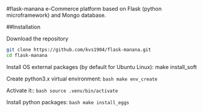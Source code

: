 #flask-manana
e-Commerce platform based on Flask (python microframework) and Mongo database.

##Installation

Download the repository
```bash
git clone https://github.com/kvs1904/flask-manana.git
cd flask-manana
```

Install OS external packages (by default for Ubuntu Linux):
    make install_soft

Create python3.x virtual environment:
```bash make env_create```

Activate it::
   ```bash source .venv/bin/activate```

Install python packages:
    ```bash make install_eggs```
